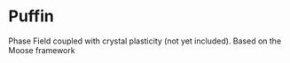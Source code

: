 # Puffin
Phase Field coupled with crystal plasticity (not yet included). Based on the Moose framework

